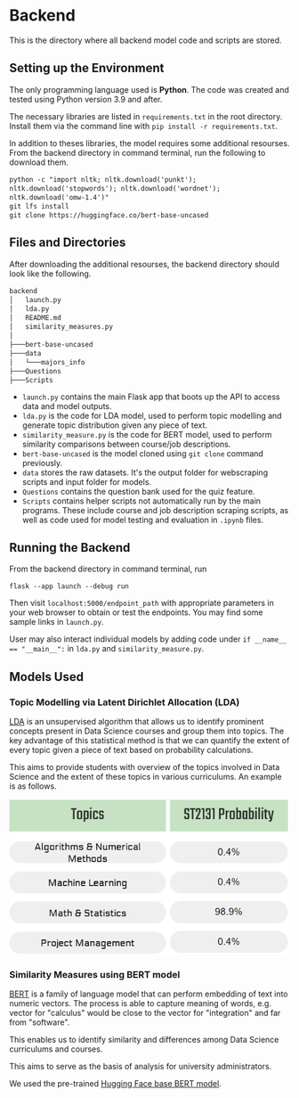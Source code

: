 # Backend

This is the directory where all backend model code and scripts are stored.

## Setting up the Environment

The only programming language used is **Python**. The code was created and tested using Python version 3.9 and after.

The necessary libraries are listed in `requirements.txt` in the root directory. Install them via the command line with `pip install -r requirements.txt`.

In addition to theses libraries, the model requires some additional resourses. From the backend directory in command terminal, run the following to download them.

```
python -c "import nltk; nltk.download('punkt'); nltk.download('stopwords'); nltk.download('wordnet'); nltk.download('omw-1.4')"
git lfs install
git clone https://huggingface.co/bert-base-uncased
```


## Files and Directories

After downloading the additional resourses, the backend directory should look like the following.

```
backend
│   launch.py
│   lda.py
│   README.md
│   similarity_measures.py
│
├───bert-base-uncased
├───data
│   └───majors_info
├───Questions
├───Scripts
```

- `launch.py` contains the main Flask app that boots up the API to access data and model outputs. 
- `lda.py` is the code for LDA model, used to perform topic modelling and generate topic distribution given any piece of text.
- `similarity_measure.py` is the code for BERT model, used to perform similarity comparisons between course/job descriptions.
- `bert-base-uncased` is the model cloned using `git clone` command previously.
- `data` stores the raw datasets. It's the output folder for webscraping scripts and input folder for models.
- `Questions` contains the question bank used for the quiz feature.
- `Scripts` contains helper scripts not automatically run by the main programs. These include course and job description scraping scripts, as well as code used for model testing and evaluation in `.ipynb` files. 

## Running the Backend

From the backend directory in command terminal, run

```
flask --app launch --debug run
```

Then visit `localhost:5000/endpoint_path` with appropriate parameters in your web browser to obtain or test the endpoints. You may find some sample links in `launch.py`.

User may also interact individual models by adding code under `if __name__ == "__main__":` in `lda.py` and `similarity_measure.py`. 


## Models Used

### Topic Modelling via Latent Dirichlet Allocation (LDA)

[LDA](https://en.wikipedia.org/wiki/Latent_Dirichlet_allocation) is an unsupervised algorithm that allows us to identify prominent concepts present in Data Science courses and group them into topics. The key advantage of this statistical method is that we can quantify the extent of every topic given a piece of text based on probability calculations. 

This aims to provide students with overview of the topics involved in Data Science and the extent of these topics in various curriculums. An example is as follows.

![LDA_Example_1](data/LDA_image.png)

### Similarity Measures using BERT model

[BERT](https://en.wikipedia.org/wiki/BERT_(language_model)) is a family of language model that can perform embedding of text into numeric vectors. The process is able to capture meaning of words, e.g. vector for "calculus" would be close to the vector for "integration" and far from "software". 

This enables us to identify similarity and differences among Data Science curriculums and courses. 

This aims to serve as the basis of analysis for university administrators.

We used the pre-trained  [Hugging Face base BERT model](https://huggingface.co/docs/transformers/model_doc/bert).

